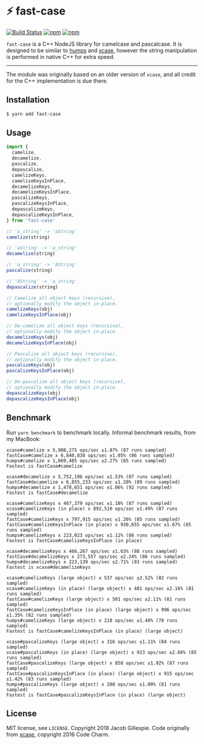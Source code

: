# ⚡ fast-case

[![Build Status](https://travis-ci.org/jacobwgillespie/fast-case.svg?branch=master)](https://travis-ci.org/jacobwgillespie/fast-case)
[![npm](https://img.shields.io/npm/dm/fast-case.svg)](https://www.npmjs.com/package/fast-case)
[![npm](https://img.shields.io/npm/v/fast-case.svg)](https://www.npmjs.com/package/fast-case)

`fast-case` is a C++ NodeJS library for camelcase and pascalcase. It is designed to be similar to [humps][0] and [xcase][1], however the string manipulation is performed in native C++ for extra speed.

---

The module was originally based on an older version of `xcase`, and all credit for the C++ implementation is due there.

## Installation

```bash
$ yarn add fast-case
```

## Usage

```javascript
import {
  camelize,
  decamelize,
  pascalize,
  depascalize,
  camelizeKeys,
  camelizeKeysInPlace,
  decamelizeKeys,
  decamelizeKeysInPlace,
  pascalizeKeys,
  pascalizeKeysInPlace,
  depascalizeKeys,
  depascalizeKeysInPlace,
} from 'fast-case'

// 'a_string' -> 'aString'
camelize(string)

// 'aString' -> 'a_string'
decamelize(string)

// 'a_string' -> 'AString'
pascalize(string)

// 'AString' -> 'a_string'
depascalize(string)

// Camelize all object keys (recursive),
// optionally modify the object in-place.
camelizeKeys(obj)
camelizeKeysInPlace(obj)

// De-camelize all object keys (recursive),
// optionally modify the object in-place.
decamelizeKeys(obj)
decamelizeKeysInPlace(obj)

// Pascalize all object keys (recursive),
// optionally modify the object in-place.
pascalizeKeys(obj)
pascalizeKeysInPlace(obj)

// De-pascalize all object keys (recursive),
// optionally modify the object in-place.
depascalizeKeys(obj)
depascalizeKeysInPlace(obj)
```

## Benchmark

Run `yarn benchmark` to benchmark locally. Informal benchmark results, from my MacBook:

```
xcase#camelize x 5,908,275 ops/sec ±1.87% (87 runs sampled)
fastCase#camelize x 6,840,838 ops/sec ±1.05% (86 runs sampled)
humps#camelize x 1,069,485 ops/sec ±2.27% (85 runs sampled)
Fastest is fastCase#camelize

xcase#decamelize x 5,752,196 ops/sec ±1.53% (87 runs sampled)
fastCase#decamelize x 6,855,233 ops/sec ±1.20% (89 runs sampled)
humps#decamelize x 1,478,651 ops/sec ±1.06% (92 runs sampled)
Fastest is fastCase#decamelize

xcase#camelizeKeys x 467,379 ops/sec ±1.18% (87 runs sampled)
xcase#camelizeKeys (in place) x 892,510 ops/sec ±1.49% (87 runs sampled)
fastCase#camelizeKeys x 797,915 ops/sec ±1.26% (85 runs sampled)
fastCase#camelizeKeysInPlace (in place) x 930,655 ops/sec ±1.67% (85 runs sampled)
humps#camelizeKeys x 223,023 ops/sec ±1.12% (86 runs sampled)
Fastest is fastCase#camelizeKeysInPlace (in place)

xcase#decamelizeKeys x 466,267 ops/sec ±1.63% (88 runs sampled)
fastCase#decamelizeKeys x 273,557 ops/sec ±2.24% (86 runs sampled)
humps#decamelizeKeys x 223,139 ops/sec ±2.71% (83 runs sampled)
Fastest is xcase#decamelizeKeys

xcase#camelizeKeys (large object) x 537 ops/sec ±2.52% (82 runs sampled)
xcase#camelizeKeys (in place) (large object) x 481 ops/sec ±2.16% (81 runs sampled)
fastCase#camelizeKeys (large object) x 501 ops/sec ±2.11% (81 runs sampled)
fastCase#camelizeKeysInPlace (in place) (large object) x 996 ops/sec ±1.35% (82 runs sampled)
humps#camelizeKeys (large object) x 218 ops/sec ±1.48% (78 runs sampled)
Fastest is fastCase#camelizeKeysInPlace (in place) (large object)

xcase#pascalizeKeys (large object) x 316 ops/sec ±1.11% (84 runs sampled)
xcase#pascalizeKeys (in place) (large object) x 923 ops/sec ±2.66% (85 runs sampled)
fastCase#pascalizeKeys (large object) x 858 ops/sec ±1.92% (87 runs sampled)
fastCase#pascalizeKeysInPlace (in place) (large object) x 915 ops/sec ±1.42% (83 runs sampled)
humps#pascalizeKeys (large object) x 208 ops/sec ±1.00% (81 runs sampled)
Fastest is fastCase#pascalizeKeysInPlace (in place) (large object)
```

## License

MIT license, see `LICENSE`. Copyright 2018 Jacob Gillespie. Code originally from [xcase][1], copyright 2016 Code Charm.

[0]: https://github.com/domchristie/humps
[1]: https://github.com/encharm/xcase
